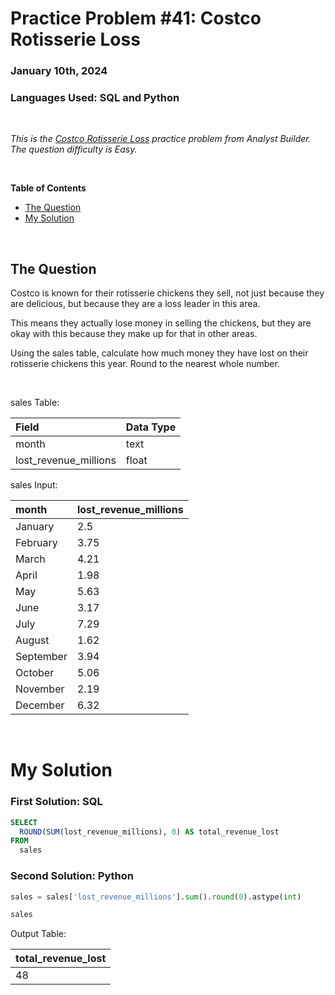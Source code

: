 # **Practice Problem #41: Costco Rotisserie Loss**
### January 10th, 2024
### Languages Used: SQL and Python

<br>

*This is the [Costco Rotisserie Loss](https://www.analystbuilder.com/questions/costco-rotisserie-loss-kkCDh) practice problem from Analyst Builder. The question difficulty is Easy.*

<br>

**Table of Contents**

-   [The Question](#the-question)
-   [My Solution](#my-solution)
  
<br>

## The Question

Costco is known for their rotisserie chickens they sell, not just because they are delicious, but because they are a loss leader in this area.

This means they actually lose money in selling the chickens, but they are okay with this because they make up for that in other areas.

Using the sales table, calculate how much money they have lost on their rotisserie chickens this year. Round to the nearest whole number.

<br>

sales Table:

| Field                 | Data Type |
| :-------------------- | :-------- |
| month                 | text      |
| lost_revenue_millions | float     |

sales Input:

| month     | lost_revenue_millions |
| :-------- | :-------------------- |
| January   | 2.5                   |
| February  | 3.75                  |
| March     | 4.21                  |
| April     | 1.98                  |
| May       | 5.63                  |
| June      | 3.17                  |
| July      | 7.29                  |
| August    | 1.62                  |
| September | 3.94                  |
| October   | 5.06                  |
| November  | 2.19                  |
| December  | 6.32                  |

<br>

# My Solution

### First Solution: SQL

``` SQL
SELECT
  ROUND(SUM(lost_revenue_millions), 0) AS total_revenue_lost
FROM 
  sales
```

### Second Solution: Python

``` Python
sales = sales['lost_revenue_millions'].sum().round(0).astype(int)

sales
```

Output Table:

| total_revenue_lost |
| :----------------- |
| 48                 |
